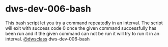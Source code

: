 # dws-dev-006-bash
This bash script let you try a command repeatedly in an interval. The script will exit with success code 0 once the given command successfully has been run and if the given command can not be run it will try to run it in an interval. 
[@dwsclass](https://github.com/dwsclass) dws-dev-006-bash
